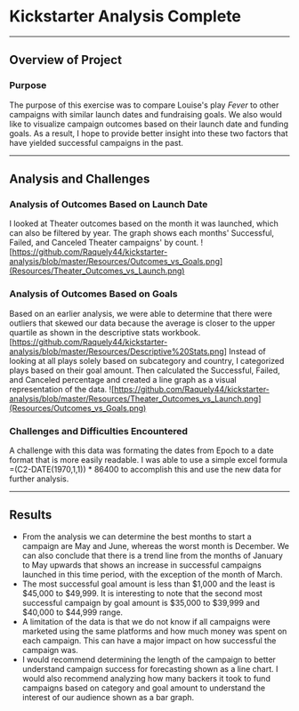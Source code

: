 # Kickstarter Analysis Complete

---
## Overview of Project
### Purpose
The purpose of this exercise was to compare Louise's play *Fever* to other campaigns with similar launch dates and fundraising goals. We also would like to visualize campaign outcomes based on their launch date and funding goals. As a result, I hope to provide better insight into these two factors that have yielded successful campaigns in the past.

---
## Analysis and Challenges
### Analysis of Outcomes Based on Launch Date
I looked at Theater outcomes based on the month it was launched, which can also be filtered by year. The graph shows each months' Successful, Failed, and Canceled Theater campaigns' by count. 
![https://github.com/Raquely44/kickstarter-analysis/blob/master/Resources/Outcomes_vs_Goals.png](Resources/Theater_Outcomes_vs_Launch.png)

### Analysis of Outcomes Based on Goals
Based on an earlier analysis, we were able to determine that there were outliers that skewed our data because the average is closer to the upper quartile as shown in the descriptive stats workbook. [https://github.com/Raquely44/kickstarter-analysis/blob/master/Resources/Descriptive%20Stats.png] Instead of looking at all plays solely based on subcategory and country, I categorized plays based on their goal amount. Then calculated the Successful, Failed, and Canceled percentage and created a line graph as a visual representation of the data.
![https://github.com/Raquely44/kickstarter-analysis/blob/master/Resources/Theater_Outcomes_vs_Launch.png](Resources/Outcomes_vs_Goals.png)

### Challenges and Difficulties Encountered
A challenge with this data was formating the dates from Epoch to a date format that is more easily readable. I was able to use a simple excel formula =(C2-DATE(1970,1,1)) * 86400 to accomplish this and use the new data for further analysis.

---
## Results
- From the analysis we can determine the best months to start a campaign are May and June, whereas the worst month is December. We can also conclude that there is a trend line from the months of January to May upwards that shows an increase in successful campaigns launched in this time period, with the exception of the month of March. 
- The most successful goal amount is less than $1,000 and the least is $45,000 to $49,999. It is interesting to note that the second most successful campaign by goal amount is $35,000 to $39,999 and $40,000 to $44,999 range. 
- A limitation of the data is that we do not know if all campaigns were marketed using the same platforms and how much money was spent on each campaign. This can have a major impact on how successful the campaign was. 
- I would recommend determining the length of the campaign to better understand campaign success for forecasting shown as a line chart. I would also recommend analyzing how many backers it took to fund campaigns based on category and goal amount to understand the interest of our audience shown as a bar graph.  
